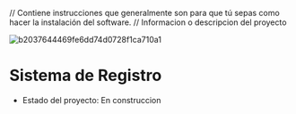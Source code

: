// Contiene instrucciones que generalmente son para que tú sepas como hacer la instalación del software.
// Informacion o descripcion del  proyecto

![b2037644469fe6dd74d0728f1ca710a1](https://github.com/user-attachments/assets/03b04226-d742-4049-bd8e-55ea882935ba)

<h1>Sistema de Registro </h1>

  - Estado del proyecto: En construccion
